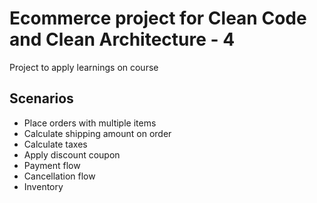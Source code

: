 # Ecommerce project for Clean Code and Clean Architecture - 4

Project to apply learnings on course

## Scenarios
- Place orders with multiple items
- Calculate shipping amount on order
- Calculate taxes
- Apply discount coupon
- Payment flow
- Cancellation flow
- Inventory
